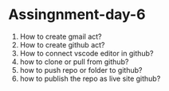 # Assingnment-day-6

1. How to create gmail act?
2. How to create github act?
3. How to connect vscode editor in github?
4. how to clone or pull from github?
5. how to push repo or folder to github?
6. how to publish the repo as live site github?
